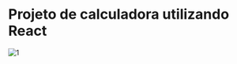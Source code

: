# Projeto de calculadora utilizando React

![1](https://user-images.githubusercontent.com/62525562/129251025-3391b743-4eca-4059-82d1-4bee53242b0a.PNG)
